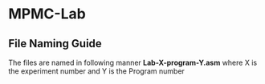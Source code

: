 # MPMC-Lab

## File Naming Guide
The files are named in following manner
__Lab-X-program-Y.asm__
where X is the experiment number and Y is the Program number
